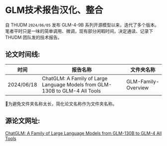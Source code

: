 # GLM技术报告汉化、整合

自 THUDM `2024/06/05` 发布 GLM-4-9B 系列开源模型以来，迭代了多个版本。笔者平时只是一味的简单调用、微调，现有部分闲暇时间，决定通读、记录下 THUDM 团队发的技术报告。


## 论文时间线:

| 时间          | 报告名称                                                                                | 文件夹名称          |
| ------------ | -------------------------------------------------------------------------------------- | ----------------- |
| 2024/06/18   | ChatGLM: A Family of Large Language Models from GLM-130B to GLM-4 All Tools            | GLM-Family-Overview   |

🚨为避免文件夹名称太长，简化论文名称作为文件夹名称。


## 源论文网址:

[ChatGLM: A Family of Large Language Models from GLM-130B to GLM-4 All Tools](https://arxiv.org/pdf/2406.12793)